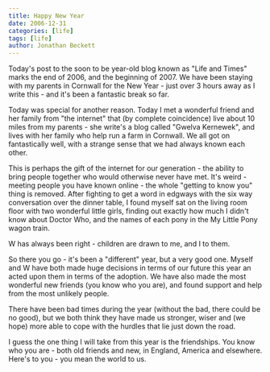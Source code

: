```yaml
---
title: Happy New Year
date: 2006-12-31
categories: [life]
tags: [life]
author: Jonathan Beckett
---
```


Today's post to the soon to be year-old blog known as "Life and Times" marks the end of 2006, and the beginning of 2007. We have been staying with my parents in Cornwall for the New Year - just over 3 hours away as I write this - and it's been a fantastic break so far.

Today was special for another reason. Today I met a wonderful friend and her family from "the internet" that (by complete coincidence) live about 10 miles from my parents - she write's a blog called "Gwelva Kernewek", and lives with her family who help run a farm in Cornwall. We all got on fantastically well, with a strange sense that we had always known each other.

This is perhaps the gift of the internet for our generation - the ability to bring people together who would otherwise never have met. It's weird - meeting people you have known online - the whole "getting to know you" thing is removed. After fighting to get a word in edgways with the six way conversation over the dinner table, I found myself sat on the living room floor with two wonderful little girls, finding out exactly how much I didn't know about Doctor Who, and the names of each pony in the My Little Pony wagon train.

W has always been right - children are drawn to me, and I to them.

So there you go - it's been a "different" year, but a very good one. Myself and W have both made huge decisions in terms of our future this year an acted upon them in terms of the adoption. We have also made the most wonderful new friends (you know who you are), and found support and help from the most unlikely people.

There have been bad times during the year (without the bad, there could be no good), but we both think they have made us stronger, wiser and (we hope) more able to cope with the hurdles that lie just down the road.

I guess the one thing I will take from this year is the friendships. You know who you are - both old friends and new, in England, America and elsewhere. Here's to you - you mean the world to us.